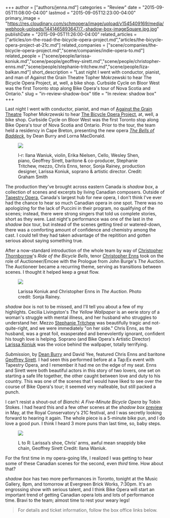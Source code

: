 +++
author = ["authors/jenna.md"]
categories = "Review"
date = "2015-09-05T11:08:00-04:00"
lastmod = "2015-09-05T12:23:00-04:00"
primary_image = "https://res.cloudinary.com/schmopera/image/upload/v1545409169/media/webhook-uploads/1441465893647/7.-shadow-box-imageSquare.jpg.jpg"
publishDate = "2015-09-05T11:26:00-04:00"
related_articles = ["articles/on-the-road-the-bicycle-opera-project.md","articles/the-bicycle-opera-project-at-21c.md"]
related_companies = ["scene/companies/the-bicycle-opera-project.md","scene/companies/indie-opera-to.md"]
related_people = ["scene/people/larissa-koniuk.md","scene/people/geoffrey-sirett.md","scene/people/christopher-enns.md","scene/people/stephanie-tritchew.md","scene/people/liza-balkan.md"]
short_description = "Last night I went with conductor, pianist, and man of Against the Grain Theatre Topher Mokrzewski to hear The Bicycle Opera Project, at, well, a bike shop. Curbside Cycle on Bloor West was the first Toronto stop along Bike Opera&#039;s tour of Nova Scotia and Ontario."
slug = "in-review-shadow-box"
title = "In review: shadow box"
+++

Last night I went with conductor, pianist, and man of [Against the Grain Theatre](/scene/companies/against-the-grain-theatre/) Topher Mokrzewski to hear [The Bicycle Opera Project](/scene/companies/the-bicycle-opera-project/), at, well, a bike shop. Curbside Cycle on Bloor West was the first Toronto stop along Bike Opera's tour of Nova Scotia and Ontario. Prior to the tour, the team held a residency in Cape Breton, presenting the new opera [*The Bells of Baddeck*](/on-the-road-the-bicycle-opera-project/), by Dean Burry and Lorna MacDonald. 

<figure data-type="image">

![](https://res.cloudinary.com/schmopera/image/upload/v1545409169/media/webhook-uploads/1441466144821/2.%202015%20cast.jpg.jpg)<figcaption>l-r: Ilana Waniuk, violin, Erika Nielsen, Cello, Wesley Shen, piano, Geoffrey Sirett, baritone & co-producer, Stephanie Tritchew, mezzo, Chris Enns, tenor, Sonja Rainey, production designer, Larissa Koniuk, soprano & artistic director. Credit: Graham Smith</figcaption>
</figure>

The production they've brought across eastern Canada is *shadow box*, a collection of scenes and excerpts by living Canadian composers. Outside of [Tapestry Opera](/scene/companies/tapestry-opera/), Canada's largest hub for new opera, I don't think I've ever had the chance to hear so much Canadian opera in one spot. There was no apologizing for the lack of Puccini in their program, no qualifying of the scenes; instead, there were strong singers that told us complete stories, short as they were. Last night's performance was one of the last in the *shadow box* tour, but instead of the scenes getting tired or watered-down, there was a comforting amount of confidence and chemistry among the cast. I could tell they had taken advantage of the repitition and gotten serious about saying something true.

After a now-standard introduction of the whole team by way of [Christopher Thornborrow](/scene/people/chris-thornborrow/)'s *Ride of the Bicycle Bells*, tenor [Christopher Enns](/scene/people/christopher-enns/) took on the role of Auctioneer/Emcee with the Prologue from John Burge's *The Auction*. The Auctioneer became a recurring theme, serving as transitions between scenes. I thought it helped keep a great flow. 

<figure data-type="image">

![](https://res.cloudinary.com/schmopera/image/upload/v1545409169/media/webhook-uploads/1441466235055/1.Auctioneer%20hand%20off.jpg.jpg)<figcaption>Larissa Koniuk and Christopher Enns in *The Auction*. Photo credit: Sonja Rainey.</figcaption>
</figure>

*shadow box* is not to be missed, and I'll tell you about a few of my highlights. Cecilia Livingston's *The Yellow Wallpaper* is an eerie story of a woman's struggle with mental illness, and her husband who struggles to understand her. Mezzo [Stephanie Tritchew](/scene/people/stephanie-tritchew/) was beautifully tragic and not-quite-right, and we were immediately "on her side." Chris Enns, as the husband, was a great foil, exasperated and benevolently ignorant, confident his tough love is helping. Soprano (and Bike Opera's Artistic Director) [Larissa Koniuk](/scene/people/larissa-koniuk/) was the voice behind the wallpaper, totally terrifying.

*Submission*, by [Dean Burry](/scene/people/dean-burry/) and David Yee, featured Chris Enns and baritone [Geoffrey Sirett](/scene/people/geoffrey-sirett/). I had seen this performed before at a Tap:Ex event with Tapestry Opera, and I remember it had me on the edge of my seat. Enns and Sirett were both beautiful actors in this story of two lovers, one set on starting a safe life together, the other caught between love and duty to his country. This was one of the scenes that I would have liked to see over the course of Bike Opera's tour; it seemed very malleable, but still packed a punch.

I can't resist a shout-out of *Bianchi: A Five-Minute Bicycle Opera* by Tobin Stokes. I had heard this and a few other scenes at the *shadow box* [preview]([preview](/the-bicycle-opera-project-at-21c/)) in May, at the Royal Conservatory's 21C festival, and I was secretly looking forward to hearing it again. The whole piece is a 5-minute bike pun, and I do love a good pun. I think I heard 3 more puns than last time, so, baby steps. 

<figure data-type="image">

![](https://res.cloudinary.com/schmopera/image/upload/v1545409169/media/webhook-uploads/1441466263362/5.%20Chain%20snap.jpg.jpg)<figcaption> L to R: Larissa’s shoe, Chris’ arms, awful mean snappidy bike chain, Geoffrey Sirett Credit: Ilana Waniuk.</figcaption>
</figure>

For the first time in my opera-going life, I realized I was getting to hear some of these Canadian scenes for the second, even *third* time. How about that?

*shadow box* has two more performances in Toronto, tonight at the Music Gallery, 8pm, and tomorrow at Evergreen Brick Works, 7:30pm. It's an engrossing show with serious talent, and I think Bike Opera will start an important trend of getting Canadian opera lots and lots of performance time. Bravi to the team; almost time to rest your weary legs!

>For details and ticket information, follow the box office links below.
